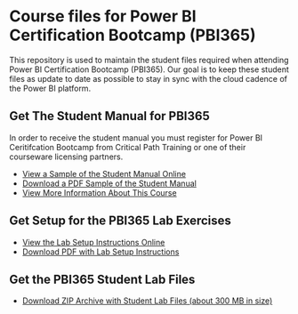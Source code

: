 
# Course files for Power BI Certification Bootcamp (PBI365)
This repository is used to maintain the student files required when attending Power BI Certification Bootcamp (PBI365). Our goal is to keep these student files as update to date as possible to stay in sync with the cloud cadence of the Power BI platform.

## Get The Student Manual for PBI365
In order to receive the student manual you must register for Power BI Ceritifcation Bootcamp from Critical Path Training or one of their courseware licensing partners. 
- [View a Sample of the Student Manual Online](https://github.com/CriticalPathTraining/PBI365/blob/master/StudentManualSample.pdf)
- [Download a PDF Sample of the Student Manual](https://github.com/CriticalPathTraining/PBI365/raw/master/StudentManualSample.pdf)
- [View More Information About This Course](https://www.criticalpathtraining.com/courses/power-bi/power-bi-bootcamp/)

## Get Setup for the PBI365 Lab Exercises
- [View the Lab Setup Instructions Online](https://github.com/CriticalPathTraining/PBI365/blob/master/About%20The%20Labs.pdf)
- [Download PDF with Lab Setup Instructions](https://github.com/CriticalPathTraining/PBI365/raw/master/About%20The%20Labs.pdf)

## Get the PBI365 Student Lab Files
- [Download ZIP Archive with Student Lab Files (about 300 MB in size)](https://github.com/CriticalPathTraining/PBI365/archive/master.zip)



